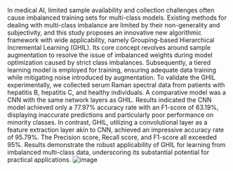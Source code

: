 
In medical AI, limited sample availability and collection challenges often cause imbalanced training sets for multi-class models. Existing methods for dealing with multi-class imbalance are limited by their non-generality and subjectivity, and this study proposes an innovative new algorithmic framework with wide applicability, namely Grouping-based Hierarchical Incremental Learning (GHIL). Its core concept revolves around sample augmentation to resolve the issue of imbalanced weights during model optimization caused by strict class imbalances. Subsequently, a tiered learning model is employed for training, ensuring adequate data training while mitigating noise introduced by augmentation. To validate the GHIL experimentally, we collected serum Raman spectral data from patients with hepatitis B, hepatitis C, and healthy individuals. A comparative model was a CNN with the same network layers as GHIL. Results indicated the CNN model achieved only a 77.97% accuracy rate with an F1-score of 63.19%, displaying inaccurate predictions and particularly poor performance on minority classes. In contrast, GHIL, utilizing a convolutional layer as a feature extraction layer akin to CNN, achieved an impressive accuracy rate of 95.79%. The Precision score, Recall score, and F1-score all exceeded 95%. Results demonstrate the robust applicability of GHIL for learning from imbalanced multi-class data, underscoring its substantial potential for practical applications. 
![image](https://github.com/user-attachments/assets/7dbc05fc-0bff-4f7c-b217-709fb88ba32f)
